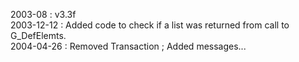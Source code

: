 2003-08 : v3.3f  2003-12-12 : Added code to check if a list was returned from call to G_DefElemts.  2004-04-26 : Removed Transaction ; Added messages...